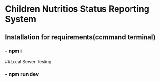 # Children Nutritios Status Reporting System

## Installation for requirements(command terminal)
### - npm i

##Local Server Testing
### - npm run dev
